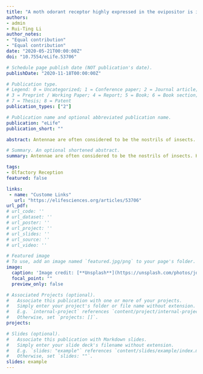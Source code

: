```yaml
---
title: "A moth odorant receptor highly expressed in the ovipositor is involved in detecting host-plant volatiles"
authors:
- admin
- Rui-Ting Li
author_notes:
- "Equal contribution"
- "Equal contribution"
date: "2020-05-21T00:00:00Z"
doi: "10.7554/eLife.53706"

# Schedule page publish date (NOT publication's date).
publishDate: "2020-11-18T00:00:00Z"

# Publication type.
# Legend: 0 = Uncategorized; 1 = Conference paper; 2 = Journal article;
# 3 = Preprint / Working Paper; 4 = Report; 5 = Book; 6 = Book section;
# 7 = Thesis; 8 = Patent
publication_types: ["2"]

# Publication name and optional abbreviated publication name.
publication: "eLife"
publication_short: ""

abstract: Antennae are often considered to be the nostrils of insects. Here, we sequenced the transcriptome of the pheromone gland-ovipositor complex of Helicoverpa assulta and discovered that an odorant receptor (OR) gene, HassOR31, had much higher expression in the ovipositor than in antennae or other tissues. To determine whether the ovipositor was involved in odorant detection, we co-expressed HassOR31 and its co-receptor, HassORco, in a Xenopus oocyte model system, and demonstrated that the OR was responsive to 12 plant odorants, especially Z-3-hexenyl butyrate. These odorants elicited electrophysiological responses of some sensilla in the ovipositor, and HassOR31 and HassORco were co-expressed within ovipositor sensilla. Two oviposition preference experiments showed that female moths lacking antennae still preferentially selected oviposition sites containing plant volatiles. We suggest that the expression of HassOR31 in the ovipositor of H. assulta helps females to determine precise egg-laying sites in host plants.

# Summary. An optional shortened abstract.
summary: Antennae are often considered to be the nostrils of insects. Here, we sequenced the transcriptome of the pheromone gland-ovipositor complex of Helicoverpa assulta and discovered that an odorant receptor (OR) gene, HassOR31, had much higher expression in the ovipositor than in antennae or other tissues. 

tags:
- Olfactory Reception
featured: false

links:
 - name: "Custome Links"
   url: "https://elifesciences.org/articles/53706"
url_pdf: 
# url_code: ''
# url_dataset: ''
# url_poster: ''
# url_project: ''
# url_slides: ''
# url_source: ''
# url_video: ''

# Featured image
# To use, add an image named `featured.jpg/png` to your page's folder. 
image:
  caption: 'Image credit: [**Unsplash**](https://unsplash.com/photos/jdD8gXaTZsc)'
  focal_point: ""
  preview_only: false

# Associated Projects (optional).
#   Associate this publication with one or more of your projects.
#   Simply enter your project's folder or file name without extension.
#   E.g. `internal-project` references `content/project/internal-project/index.md`.
#   Otherwise, set `projects: []`.
projects: 

# Slides (optional).
#   Associate this publication with Markdown slides.
#   Simply enter your slide deck's filename without extension.
#   E.g. `slides: "example"` references `content/slides/example/index.md`.
#   Otherwise, set `slides: ""`.
slides: example
---
```


<!-- {{% alert note %}}
Click the *Cite* button above to demo the feature to enable visitors to import publication metadata into their reference management software.
{{% /alert %}}

{{% alert note %}}
Click the *Slides* button above to demo Academic's Markdown slides feature.
{{% /alert %}}

Supplementary notes can be added here, including [code and math](https://sourcethemes.com/academic/docs/writing-markdown-latex/). -->
